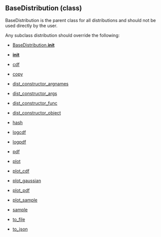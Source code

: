 ## BaseDistribution (class)


BaseDistribution is the parent class for all distributions and should
not be used directly by the user.

Any subclass distribution should override the following:

* [BaseDistribution.__init__](BaseDistribution.__init__.md)



* [__init__](BaseDistribution.__init__.md)
* [cdf](BaseDistribution.cdf.md)
* [copy](BaseDistribution.copy.md)
* [dist_constructor_argnames](BaseDistribution.dist_constructor_argnames.md)
* [dist_constructor_args](BaseDistribution.dist_constructor_args.md)
* [dist_constructor_func](BaseDistribution.dist_constructor_func.md)
* [dist_constructor_object](BaseDistribution.dist_constructor_object.md)
* [hash](BaseDistribution.hash.md)
* [logcdf](BaseDistribution.logcdf.md)
* [logpdf](BaseDistribution.logpdf.md)
* [pdf](BaseDistribution.pdf.md)
* [plot](BaseDistribution.plot.md)
* [plot_cdf](BaseDistribution.plot_cdf.md)
* [plot_gaussian](BaseDistribution.plot_gaussian.md)
* [plot_pdf](BaseDistribution.plot_pdf.md)
* [plot_sample](BaseDistribution.plot_sample.md)
* [sample](BaseDistribution.sample.md)
* [to_file](BaseDistribution.to_file.md)
* [to_json](BaseDistribution.to_json.md)
